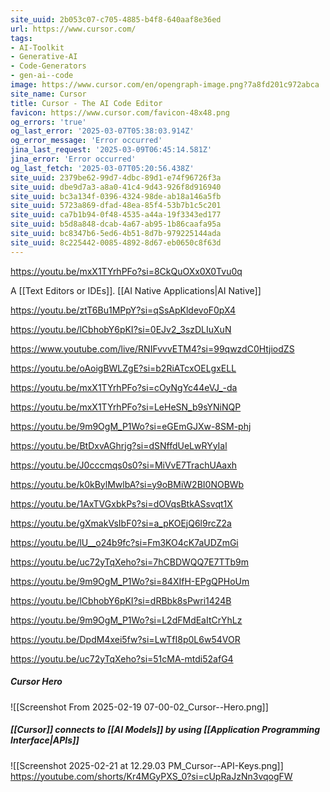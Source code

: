 ```yaml
---
site_uuid: 2b053c07-c705-4885-b4f8-640aaf8e36ed
url: https://www.cursor.com/
tags:
- AI-Toolkit
- Generative-AI
- Code-Generators
- gen-ai--code
image: https://www.cursor.com/en/opengraph-image.png?7a8fd201c972abca
site_name: Cursor
title: Cursor - The AI Code Editor
favicon: https://www.cursor.com/favicon-48x48.png
og_errors: 'true'
og_last_error: '2025-03-07T05:38:03.914Z'
og_error_message: 'Error occurred'
jina_last_request: '2025-03-09T06:45:14.581Z'
jina_error: 'Error occurred'
og_last_fetch: '2025-03-07T05:20:56.438Z'
site_uuid: 2379be62-99d7-4dbc-89d1-e74f96726f3a
site_uuid: dbe9d7a3-a8a0-41c4-9d43-926f8d916940
site_uuid: bc3a134f-0396-4324-98de-ab18a146a5fb
site_uuid: 5723a869-dfad-48ea-85f4-53b7b1c5c201
site_uuid: ca7b1b94-0f48-4535-a44a-19f3343ed177
site_uuid: b5d8a848-dcab-4a67-ab95-1b86caafa95a
site_uuid: bc8347b6-5ed6-4b51-8d7b-979225144ada
site_uuid: 8c225442-0085-4892-8d67-eb0650c8f63d
---
```


https://youtu.be/mxX1TYrhPFo?si=8CkQuOXx0X0Tvu0q

A [[Text Editors or IDEs]].  [[AI Native Applications|AI Native]]

https://youtu.be/ztT6Bu1MPpY?si=qSsApKldevoF0pX4

https://youtu.be/lCbhobY6pKI?si=0EJv2_3szDLIuXuN

https://www.youtube.com/live/RNIFvvvETM4?si=99qwzdC0HtjiodZS

https://youtu.be/oAoigBWLZgE?si=b2RiATcxOELgxELL

https://youtu.be/mxX1TYrhPFo?si=cOyNgYc44eVJ_-da

https://youtu.be/mxX1TYrhPFo?si=LeHeSN_b9sYNiNQP

https://youtu.be/9m9OgM_P1Wo?si=eGEmGJXw-8SM-phj

https://youtu.be/BtDxvAGhrjg?si=dSNffdUeLwRYyIal

https://youtu.be/J0cccmqs0s0?si=MiVvE7TrachUAaxh

https://youtu.be/k0kBylMwlbA?si=y9oBMiW2BI0NOBWb

https://youtu.be/1AxTVGxbkPs?si=dOVqsBtkASsvqt1X

https://youtu.be/gXmakVsIbF0?si=a_pKOEjQ6l9rcZ2a

https://youtu.be/lU__o24b9fc?si=Fm3KO4cK7aUDZmGi

https://youtu.be/uc72yTqXeho?si=7hCBDWQQ7E7TTb9m

https://youtu.be/9m9OgM_P1Wo?si=84XIfH-EPgQPHoUm

https://youtu.be/lCbhobY6pKI?si=dRBbk8sPwri1424B

https://youtu.be/9m9OgM_P1Wo?si=L2dFMdEaItCrYhLz

https://youtu.be/DpdM4xei5fw?si=LwTfI8p0L6w54VOR

https://youtu.be/uc72yTqXeho?si=51cMA-mtdi52afG4
##### Cursor Hero
![[Screenshot From 2025-02-19 07-00-02_Cursor--Hero.png]]

##### [[Cursor]] connects to [[AI Models]] by using [[Application Programming Interface|APIs]]
![[Screenshot 2025-02-21 at 12.29.03 PM_Cursor--API-Keys.png]]
https://youtube.com/shorts/Kr4MGyPXS_0?si=cUpRaJzNn3vqogFW
